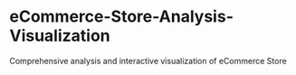 # eCommerce-Store-Analysis-Visualization
Comprehensive analysis and interactive visualization of eCommerce Store
